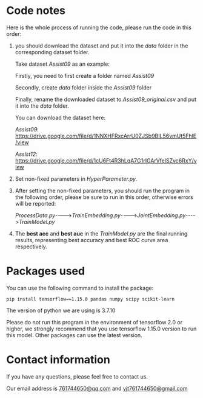 # Code notes

Here is the whole process of running the code, please run the code in this order:

1. you should download the dataset and put it into the *data* folder in the corresponding dataset folder. 

   Take dataset *Assist09* as an example:

   Firstly, you need to first create a folder named *Assist09*

   Secondly, create *data* folder inside the *Assist09* folder

   Finally, rename the downloaded dataset to *Assist09_original.csv* and put it into the *data* folder.

   You can download the dataset here:

   *Assist09*: https://drive.google.com/file/d/1NNXHFRxcArrU0ZJSb9BIL56vmUt5FhlE/view

   *Assist12*: https://drive.google.com/file/d/1cU6Ft4R3hLqA7G1rIGArVfelSZvc6RxY/view

2. Set non-fixed parameters in *HyperParameter.py*.

3. After setting the non-fixed parameters, you should run the program in the following order, please be sure to run in this order, otherwise errors will be reported: 

   *ProcessData.py*---->*TrainEmbedding.py*---->*JointEmbedding.py*---->*TrainModel.py*

4. The **best acc** and **best auc** in the *TrainModel.py* are the final running results, representing best accuracy and best ROC curve area respectively.

# Packages used

  You can use the following command to install the package:

   ```shell
pip install tensorflow==1.15.0 pandas numpy scipy scikit-learn
   ```

   The version of python we are using is 3.7.10

   Please do not run this program in the environment of tensorflow 2.0 or higher, we strongly recommend that you use tensorflow 1.15.0 version to run this model. Other packages can use the latest version.

# Contact information

If you have any questions, please feel free to contact us.

Our email address is 761744650@qq.com and yjt761744650@gmail.com

